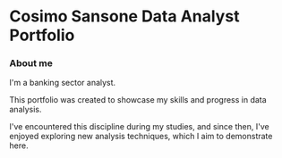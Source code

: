 # Cosimo Sansone Data Analyst Portfolio

### About me

I'm a banking sector analyst.

This portfolio was created to showcase my skills and progress in data analysis.

I've encountered this discipline during my studies, and since then, 
I've enjoyed exploring new analysis techniques, which I aim to demonstrate here.
